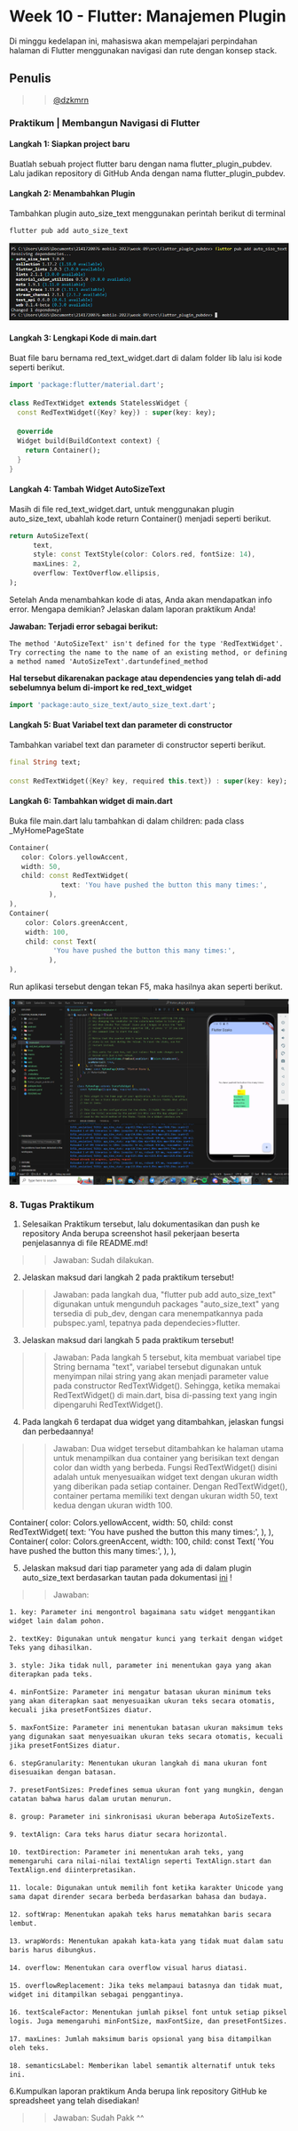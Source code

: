# Week 10 - Flutter: Manajemen Plugin

Di minggu kedelapan ini, mahasiswa akan mempelajari perpindahan halaman di Flutter menggunakan navigasi dan rute dengan konsep stack.  

## Penulis

>> [@dzkmrn](https://www.github.com/dzkmrn)

### Praktikum | Membangun Navigasi di Flutter

#### Langkah 1: Siapkan project baru
Buatlah sebuah project flutter baru dengan nama flutter_plugin_pubdev. Lalu jadikan repository di GitHub Anda dengan nama flutter_plugin_pubdev.

#### Langkah 2: Menambahkan Plugin
Tambahkan plugin auto_size_text menggunakan perintah berikut di terminal

```dart
flutter pub add auto_size_text
```

<img src = 'docs/ss01.png'>

#### Langkah 3: Lengkapi Kode di main.dart
Buat file baru bernama red_text_widget.dart di dalam folder lib lalu isi kode seperti berikut.

```dart
import 'package:flutter/material.dart';

class RedTextWidget extends StatelessWidget {
  const RedTextWidget({Key? key}) : super(key: key);

  @override
  Widget build(BuildContext context) {
    return Container();
  }
}
```

#### Langkah 4: Tambah Widget AutoSizeText
Masih di file red_text_widget.dart, untuk menggunakan plugin auto_size_text, ubahlah kode return Container() menjadi seperti berikut.

```dart
return AutoSizeText(
      text,
      style: const TextStyle(color: Colors.red, fontSize: 14),
      maxLines: 2,
      overflow: TextOverflow.ellipsis,
);
```

Setelah Anda menambahkan kode di atas, Anda akan mendapatkan info error. Mengapa demikian? Jelaskan dalam laporan praktikum Anda!

**Jawaban: Terjadi error sebagai berikut:**

```
The method 'AutoSizeText' isn't defined for the type 'RedTextWidget'.
Try correcting the name to the name of an existing method, or defining a method named 'AutoSizeText'.dartundefined_method
```

**Hal tersebut dikarenakan package atau dependencies yang telah di-add sebelumnya belum di-import ke red_text_widget**

```dart
import 'package:auto_size_text/auto_size_text.dart';
```

#### Langkah 5: Buat Variabel text dan parameter di constructor
Tambahkan variabel text dan parameter di constructor seperti berikut.

```dart
final String text;

const RedTextWidget({Key? key, required this.text}) : super(key: key);  
```

#### Langkah 6: Tambahkan widget di main.dart
Buka file main.dart lalu tambahkan di dalam children: pada class _MyHomePageState

```dart
Container(
   color: Colors.yellowAccent,
   width: 50,
   child: const RedTextWidget(
             text: 'You have pushed the button this many times:',
          ),
),
Container(
    color: Colors.greenAccent,
    width: 100,
    child: const Text(
           'You have pushed the button this many times:',
          ),
),
```

Run aplikasi tersebut dengan tekan F5, maka hasilnya akan seperti berikut.

<img src = 'docs/ss02.png'>

### 8. Tugas Praktikum
1. Selesaikan Praktikum tersebut, lalu dokumentasikan dan push ke repository Anda berupa screenshot hasil pekerjaan beserta penjelasannya di file README.md!

>> Jawaban: Sudah dilakukan.

2. Jelaskan maksud dari langkah 2 pada praktikum tersebut!

>> Jawaban: pada langkah dua, "flutter pub add auto_size_text" digunakan untuk mengunduh packages "auto_size_text" yang tersedia di pub_dev, dengan cara menempatkannya pada pubspec.yaml, tepatnya pada dependecies>flutter. 

3. Jelaskan maksud dari langkah 5 pada praktikum tersebut!

>> Jawaban: Pada langkah 5 tersebut, kita membuat variabel tipe String bernama "text", variabel tersebut digunakan untuk menyimpan nilai string yang akan menjadi parameter value pada constructor RedTextWidget(). Sehingga, ketika memakai RedTextWidget() di main.dart, bisa di-passing text yang ingin dipengaruhi RedTextWidget().

4. Pada langkah 6 terdapat dua widget yang ditambahkan, jelaskan fungsi dan perbedaannya!

>> Jawaban: Dua widget tersebut ditambahkan ke halaman utama untuk menampilkan dua container yang berisikan text dengan color dan width yang berbeda. Fungsi RedTextWidget() disini adalah untuk menyesuaikan widget text dengan ukuran width yang diberikan pada setiap container. Dengan RedTextWidget(), container pertama memiliki text dengan ukuran width 50, text kedua dengan ukuran width 100. 

Container(
   color: Colors.yellowAccent,
   width: 50,
   child: const RedTextWidget(
             text: 'You have pushed the button this many times:',
          ),
),
Container(
    color: Colors.greenAccent,
    width: 100,
    child: const Text(
           'You have pushed the button this many times:',
          ),
),


5. Jelaskan maksud dari tiap parameter yang ada di dalam plugin auto_size_text berdasarkan tautan pada dokumentasi [ini](https://pub.dev/documentation/auto_size_text/latest/) !

>> Jawaban: 

    1. key: Parameter ini mengontrol bagaimana satu widget menggantikan widget lain dalam pohon.

    2. textKey: Digunakan untuk mengatur kunci yang terkait dengan widget Teks yang dihasilkan.

    3. style: Jika tidak null, parameter ini menentukan gaya yang akan diterapkan pada teks.

    4. minFontSize: Parameter ini mengatur batasan ukuran minimum teks yang akan diterapkan saat menyesuaikan ukuran teks secara otomatis, kecuali jika presetFontSizes diatur.

    5. maxFontSize: Parameter ini menentukan batasan ukuran maksimum teks yang digunakan saat menyesuaikan ukuran teks secara otomatis, kecuali jika presetFontSizes diatur.

    6. stepGranularity: Menentukan ukuran langkah di mana ukuran font disesuaikan dengan batasan.

    7. presetFontSizes: Predefines semua ukuran font yang mungkin, dengan catatan bahwa harus dalam urutan menurun.

    8. group: Parameter ini sinkronisasi ukuran beberapa AutoSizeTexts.

    9. textAlign: Cara teks harus diatur secara horizontal.

    10. textDirection: Parameter ini menentukan arah teks, yang memengaruhi cara nilai-nilai textAlign seperti TextAlign.start dan TextAlign.end diinterpretasikan.

    11. locale: Digunakan untuk memilih font ketika karakter Unicode yang sama dapat dirender secara berbeda berdasarkan bahasa dan budaya.

    12. softWrap: Menentukan apakah teks harus mematahkan baris secara lembut.

    13. wrapWords: Menentukan apakah kata-kata yang tidak muat dalam satu baris harus dibungkus.

    14. overflow: Menentukan cara overflow visual harus diatasi.

    15. overflowReplacement: Jika teks melampaui batasnya dan tidak muat, widget ini ditampilkan sebagai penggantinya.

    16. textScaleFactor: Menentukan jumlah piksel font untuk setiap piksel logis. Juga memengaruhi minFontSize, maxFontSize, dan presetFontSizes.

    17. maxLines: Jumlah maksimum baris opsional yang bisa ditampilkan oleh teks.

    18. semanticsLabel: Memberikan label semantik alternatif untuk teks ini.


6.Kumpulkan laporan praktikum Anda berupa link repository GitHub ke spreadsheet yang telah disediakan!

>> Jawaban: Sudah Pakk ^^
